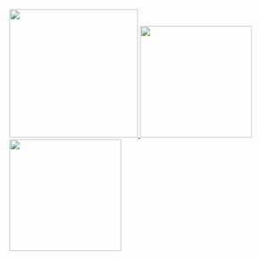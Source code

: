 <a href="/">
  <img height="230em" src="https://github-profile-summary-cards.vercel.app/api/cards/profile-details?username=chenchenhua9010&theme=github"/>
  <img height="200em" src="https://github-readme-stats.vercel.app/api?username=chenchenhua9010&show_icons=true&include_all_commits=true&count_private=true"/>
  <img height="200em" src="https://github-readme-stats.vercel.app/api/top-langs?username=chenchenhua9010&layout=compact&langs_count=8"/>
</a>
